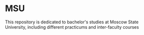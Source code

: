 # MSU
This repository is dedicated to bachelor's studies at Moscow State University, including different practicums and inter-faculty courses
